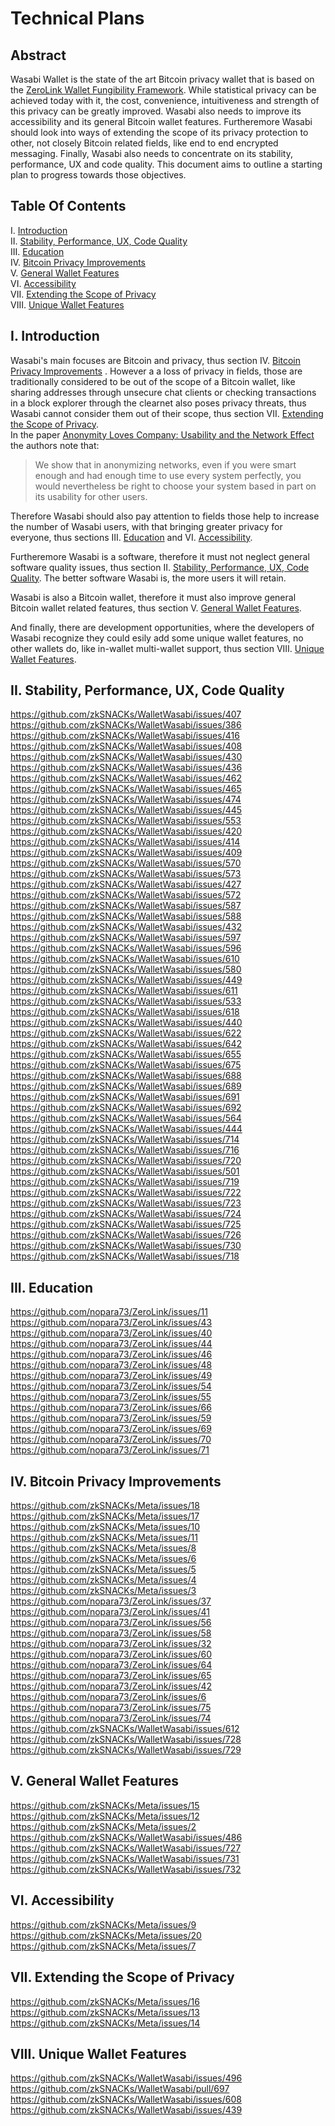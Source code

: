 # Technical Plans

## Abstract

Wasabi Wallet is the state of the art Bitcoin privacy wallet that is based on the [ZeroLink Wallet Fungibility Framework](https://github.com/nopara73/ZeroLink/). While statistical privacy can be achieved today with it, the cost, convenience, intuitiveness and strength of this privacy can be greatly improved. Wasabi also needs to improve its accessibility and its general Bitcoin wallet features. Furtheremore Wasabi should look into ways of extending the scope of its privacy protection to other, not closely Bitcoin related fields, like end to end encrypted messaging. Finally, Wasabi also needs to concentrate on its stability, performance, UX and code quality. This document aims to outline a starting plan to progress towards those objectives.

## Table Of Contents

I. [Introduction](#i-introduction)  
II. [Stability, Performance, UX, Code Quality](#ii-stability-performance-ux-code-quality)  
III. [Education](#iii-education)  
IV. [Bitcoin Privacy Improvements](#iv-bitcoin-privacy-improvements)  
V. [General Wallet Features](#v-general-wallet-features)  
VI. [Accessibility](#vi-accessibility)  
VII. [Extending the Scope of Privacy](#vii-extending-the-scope-of-privacy)  
VIII. [Unique Wallet Features](#viii-unique-wallet-features)  

## I. Introduction

Wasabi's main focuses are Bitcoin and privacy, thus section IV. [Bitcoin Privacy Improvements](#iv-bitcoin-privacy-improvements)  . However a a loss of privacy in fields, those are traditionally considered to be out of the scope of a Bitcoin wallet, like sharing addresses through unsecure chat clients or checking transactions in a block explorer through the clearnet also poses privacy threats, thus Wasabi cannot consider them out of their scope, thus section VII. [Extending the Scope of Privacy](#vii-extending-the-scope-of-privacy).  
In the paper [Anonymity Loves Company: Usability and the Network Effect](https://www.freehaven.net/anonbib/cache/usability:weis2006.pdf) the authors note that: 

> We show that in anonymizing networks, even if you were smart enough and had enough time to use every system perfectly, you would nevertheless be right to choose your system based in part on its usability for other users.

Therefore Wasabi should also pay attention to fields those help to increase the number of Wasabi users, with that bringing greater privacy for everyone, thus sections III. [Education](#iii-education) and VI. [Accessibility](#vi-accessibility).  

Furtheremore Wasabi is a software, therefore it must not neglect general software quality issues, thus section II. [Stability, Performance, UX, Code Quality](#ii-stability-performance-ux-code-quality). The better software Wasabi is, the more users it will retain.

Wasabi is also a Bitcoin wallet, therefore it must also improve general Bitcoin wallet related features, thus section V. [General Wallet Features](#v-general-wallet-features).

And finally, there are development opportunities, where the developers of Wasabi recognize they could esily add some unique wallet features, no other wallets do, like in-wallet multi-wallet support, thus section VIII. [Unique Wallet Features](#viii-unique-wallet-features).

## II. Stability, Performance, UX, Code Quality
https://github.com/zkSNACKs/WalletWasabi/issues/407
https://github.com/zkSNACKs/WalletWasabi/issues/386
https://github.com/zkSNACKs/WalletWasabi/issues/416
https://github.com/zkSNACKs/WalletWasabi/issues/408
https://github.com/zkSNACKs/WalletWasabi/issues/430
https://github.com/zkSNACKs/WalletWasabi/issues/436
https://github.com/zkSNACKs/WalletWasabi/issues/462
https://github.com/zkSNACKs/WalletWasabi/issues/465
https://github.com/zkSNACKs/WalletWasabi/issues/474
https://github.com/zkSNACKs/WalletWasabi/issues/445
https://github.com/zkSNACKs/WalletWasabi/issues/553
https://github.com/zkSNACKs/WalletWasabi/issues/420
https://github.com/zkSNACKs/WalletWasabi/issues/414
https://github.com/zkSNACKs/WalletWasabi/issues/409
https://github.com/zkSNACKs/WalletWasabi/issues/570
https://github.com/zkSNACKs/WalletWasabi/issues/573
https://github.com/zkSNACKs/WalletWasabi/issues/427
https://github.com/zkSNACKs/WalletWasabi/issues/572
https://github.com/zkSNACKs/WalletWasabi/issues/587
https://github.com/zkSNACKs/WalletWasabi/issues/588
https://github.com/zkSNACKs/WalletWasabi/issues/432
https://github.com/zkSNACKs/WalletWasabi/issues/597
https://github.com/zkSNACKs/WalletWasabi/issues/596
https://github.com/zkSNACKs/WalletWasabi/issues/610
https://github.com/zkSNACKs/WalletWasabi/issues/580
https://github.com/zkSNACKs/WalletWasabi/issues/449
https://github.com/zkSNACKs/WalletWasabi/issues/611
https://github.com/zkSNACKs/WalletWasabi/issues/533
https://github.com/zkSNACKs/WalletWasabi/issues/618
https://github.com/zkSNACKs/WalletWasabi/issues/440
https://github.com/zkSNACKs/WalletWasabi/issues/622
https://github.com/zkSNACKs/WalletWasabi/issues/642
https://github.com/zkSNACKs/WalletWasabi/issues/655
https://github.com/zkSNACKs/WalletWasabi/issues/675
https://github.com/zkSNACKs/WalletWasabi/issues/688
https://github.com/zkSNACKs/WalletWasabi/issues/689
https://github.com/zkSNACKs/WalletWasabi/issues/691
https://github.com/zkSNACKs/WalletWasabi/issues/692
https://github.com/zkSNACKs/WalletWasabi/issues/564
https://github.com/zkSNACKs/WalletWasabi/issues/444
https://github.com/zkSNACKs/WalletWasabi/issues/714
https://github.com/zkSNACKs/WalletWasabi/issues/716
https://github.com/zkSNACKs/WalletWasabi/issues/720
https://github.com/zkSNACKs/WalletWasabi/issues/501
https://github.com/zkSNACKs/WalletWasabi/issues/719
https://github.com/zkSNACKs/WalletWasabi/issues/722
https://github.com/zkSNACKs/WalletWasabi/issues/723
https://github.com/zkSNACKs/WalletWasabi/issues/724
https://github.com/zkSNACKs/WalletWasabi/issues/725
https://github.com/zkSNACKs/WalletWasabi/issues/726
https://github.com/zkSNACKs/WalletWasabi/issues/730
https://github.com/zkSNACKs/WalletWasabi/issues/718

## III. Education
https://github.com/nopara73/ZeroLink/issues/11
https://github.com/nopara73/ZeroLink/issues/43
https://github.com/nopara73/ZeroLink/issues/40
https://github.com/nopara73/ZeroLink/issues/44
https://github.com/nopara73/ZeroLink/issues/46
https://github.com/nopara73/ZeroLink/issues/48
https://github.com/nopara73/ZeroLink/issues/49
https://github.com/nopara73/ZeroLink/issues/54
https://github.com/nopara73/ZeroLink/issues/55
https://github.com/nopara73/ZeroLink/issues/66
https://github.com/nopara73/ZeroLink/issues/59
https://github.com/nopara73/ZeroLink/issues/69
https://github.com/nopara73/ZeroLink/issues/70
https://github.com/nopara73/ZeroLink/issues/71

## IV. Bitcoin Privacy Improvements
https://github.com/zkSNACKs/Meta/issues/18
https://github.com/zkSNACKs/Meta/issues/17
https://github.com/zkSNACKs/Meta/issues/10
https://github.com/zkSNACKs/Meta/issues/11
https://github.com/zkSNACKs/Meta/issues/8
https://github.com/zkSNACKs/Meta/issues/6
https://github.com/zkSNACKs/Meta/issues/5
https://github.com/zkSNACKs/Meta/issues/4
https://github.com/zkSNACKs/Meta/issues/3
https://github.com/nopara73/ZeroLink/issues/37
https://github.com/nopara73/ZeroLink/issues/41
https://github.com/nopara73/ZeroLink/issues/56
https://github.com/nopara73/ZeroLink/issues/58
https://github.com/nopara73/ZeroLink/issues/32
https://github.com/nopara73/ZeroLink/issues/60
https://github.com/nopara73/ZeroLink/issues/64
https://github.com/nopara73/ZeroLink/issues/65
https://github.com/nopara73/ZeroLink/issues/42
https://github.com/nopara73/ZeroLink/issues/6
https://github.com/nopara73/ZeroLink/issues/75
https://github.com/nopara73/ZeroLink/issues/74
https://github.com/zkSNACKs/WalletWasabi/issues/612
https://github.com/zkSNACKs/WalletWasabi/issues/728
https://github.com/zkSNACKs/WalletWasabi/issues/729

## V. General Wallet Features
https://github.com/zkSNACKs/Meta/issues/15
https://github.com/zkSNACKs/Meta/issues/12
https://github.com/zkSNACKs/Meta/issues/2
https://github.com/zkSNACKs/WalletWasabi/issues/486
https://github.com/zkSNACKs/WalletWasabi/issues/727
https://github.com/zkSNACKs/WalletWasabi/issues/731
https://github.com/zkSNACKs/WalletWasabi/issues/732

## VI. Accessibility
https://github.com/zkSNACKs/Meta/issues/9
https://github.com/zkSNACKs/Meta/issues/20
https://github.com/zkSNACKs/Meta/issues/7

## VII. Extending the Scope of Privacy
https://github.com/zkSNACKs/Meta/issues/16
https://github.com/zkSNACKs/Meta/issues/13
https://github.com/zkSNACKs/Meta/issues/14

## VIII. Unique Wallet Features
https://github.com/zkSNACKs/WalletWasabi/issues/496
https://github.com/zkSNACKs/WalletWasabi/pull/697
https://github.com/zkSNACKs/WalletWasabi/issues/608
https://github.com/zkSNACKs/WalletWasabi/issues/439
